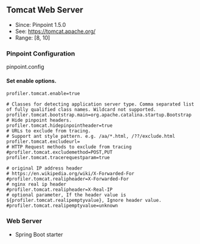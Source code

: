 ## Tomcat Web Server
* Since: Pinpoint 1.5.0
* See: https://tomcat.apache.org/
* Range: [8, 10]

### Pinpoint Configuration
pinpoint.config

#### Set enable options.
~~~
profiler.tomcat.enable=true

# Classes for detecting application server type. Comma separated list of fully qualified class names. Wildcard not supported.
profiler.tomcat.bootstrap.main=org.apache.catalina.startup.Bootstrap
# Hide pinpoint headers.
profiler.tomcat.hidepinpointheader=true
# URLs to exclude from tracing.
# Support ant style pattern. e.g. /aa/*.html, /??/exclude.html
profiler.tomcat.excludeurl=
# HTTP Request methods to exclude from tracing
#profiler.tomcat.excludemethod=POST,PUT
profiler.tomcat.tracerequestparam=true

# original IP address header
# https://en.wikipedia.org/wiki/X-Forwarded-For
#profiler.tomcat.realipheader=X-Forwarded-For
# nginx real ip header
#profiler.tomcat.realipheader=X-Real-IP
# optional parameter, If the header value is ${profiler.tomcat.realipemptyvalue}, Ignore header value.
#profiler.tomcat.realipemptyvalue=unknown
~~~

### Web Server
* Spring Boot starter


